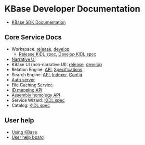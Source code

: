 # KBase Developer Documentation

* [KBase SDK Documentation](/kb_sdk_docs/)

## Core Service Docs

* Workspace: [release](https://kbase.us/services/ws/docs/), [develop](https://kbase.us/services/ws/docs/)
  * [Release KIDL spec](https://kbase.us/services/ws/docs/Workspace.html), [Develop KIDL spec](https://ci.kbase.us/services/ws/docs/Workspace.html)
* [Narrative UI](https://github.com/kbase/narrative/blob/develop/README.md)
* KBase UI (non-narrative UI): [release](https://narrative.kbase.us/_book/index.html), [develop](https://ci.kbase.us/_book/index.html)
* Relation Engine: [API](https://github.com/kbase/relation_engine_api), [Specifications](https://github.com/kbase/relation_engine_spec)
* Search Engine: [API](https://github.com/kbase/search_api_deluxe), [Indexer](https://github.com/kbase/index_runner_deluxe), [Config](https://github.com/kbase/search_config)
* [Auth server](https://github.com/kbase/auth2/blob/master/README.md)
* [File Caching Service](https://github.com/kbase/CachingService)
* [ID mapping API](https://github.com/jgi-kbase/IDMappingService)
* [Assembly homology API](https://github.com/jgi-kbase/AssemblyHomologyService)
* Service Wizard: [KIDL spec](https://github.com/kbase/service_wizard/blob/master/ServiceWizard.spec)
* Catalog: [KIDL spec](https://github.com/kbase/catalog/blob/master/catalog.spec)

## User help

* [Using KBase](http://kbase.us/new-to-kbase/)
* [User help board](http://kbase.us/help-board/)
